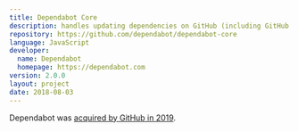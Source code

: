 ```yaml
---
title: Dependabot Core
description: handles updating dependencies on GitHub (including GitHub Enterprise), GitLab and Azure DevOps
repository: https://github.com/dependabot/dependabot-core
language: JavaScript
developer:
  name: Dependabot
  homepage: https://dependabot.com
version: 2.0.0
layout: project
date: 2018-08-03
---
```


Dependabot was [acquired by GitHub in 2019](https://dependabot.com/blog/hello-github/).
